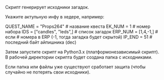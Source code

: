 Скрипт генерирует исходники загадок.

Укажите актульную инфу в хедере, например:

QUEST_NAME = "Props264"		# название квеста
EK_NUM = 1					# номер набора
IDS = ["candles", "leds",]  # список загадок
ERP_NUM = [1,4,-1,] # если 	# номера в ERP (-1, тогда загадка будет скрытой)
IP_END = 51					# последний байт айпишника (dec)

Затем запустите скрипт на Python3.x (платформонезависимый скрипт).
В рабочей директории скрипта будет создана папка с исходниками.

Если папка или файлы уже существуют сработает защита
(чтобы случайно не потерять свои исходники).